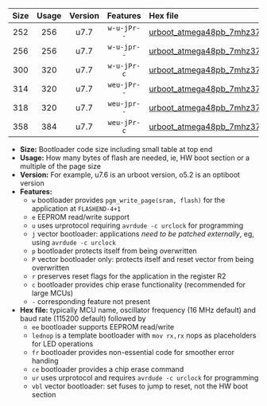 |Size|Usage|Version|Features|Hex file|
|:-:|:-:|:-:|:-:|:--|
|252|256|u7.7|`w-u-jPr--`|[urboot_atmega48pb_7mhz3728_19200bps_lednop_ur_vbl.hex](https://raw.githubusercontent.com/stefanrueger/urboot.hex/main/mcus/atmega48pb/fcpu_7mhz3728/19200_bps/urboot_atmega48pb_7mhz3728_19200bps_lednop_ur_vbl.hex)|
|256|256|u7.7|`w-u-jpr--`|[urboot_atmega48pb_7mhz3728_19200bps_lednop_fr_ur_vbl.hex](https://raw.githubusercontent.com/stefanrueger/urboot.hex/main/mcus/atmega48pb/fcpu_7mhz3728/19200_bps/urboot_atmega48pb_7mhz3728_19200bps_lednop_fr_ur_vbl.hex)|
|300|320|u7.7|`w-u-jPr-c`|[urboot_atmega48pb_7mhz3728_19200bps_lednop_fr_ce_ur_vbl.hex](https://raw.githubusercontent.com/stefanrueger/urboot.hex/main/mcus/atmega48pb/fcpu_7mhz3728/19200_bps/urboot_atmega48pb_7mhz3728_19200bps_lednop_fr_ce_ur_vbl.hex)|
|314|320|u7.7|`weu-jPr--`|[urboot_atmega48pb_7mhz3728_19200bps_ee_lednop_ur_vbl.hex](https://raw.githubusercontent.com/stefanrueger/urboot.hex/main/mcus/atmega48pb/fcpu_7mhz3728/19200_bps/urboot_atmega48pb_7mhz3728_19200bps_ee_lednop_ur_vbl.hex)|
|318|320|u7.7|`weu-jpr--`|[urboot_atmega48pb_7mhz3728_19200bps_ee_lednop_fr_ur_vbl.hex](https://raw.githubusercontent.com/stefanrueger/urboot.hex/main/mcus/atmega48pb/fcpu_7mhz3728/19200_bps/urboot_atmega48pb_7mhz3728_19200bps_ee_lednop_fr_ur_vbl.hex)|
|358|384|u7.7|`weu-jPr-c`|[urboot_atmega48pb_7mhz3728_19200bps_ee_lednop_fr_ce_ur_vbl.hex](https://raw.githubusercontent.com/stefanrueger/urboot.hex/main/mcus/atmega48pb/fcpu_7mhz3728/19200_bps/urboot_atmega48pb_7mhz3728_19200bps_ee_lednop_fr_ce_ur_vbl.hex)|

- **Size:** Bootloader code size including small table at top end
- **Usage:** How many bytes of flash are needed, ie, HW boot section or a multiple of the page size
- **Version:** For example, u7.6 is an urboot version, o5.2 is an optiboot version
- **Features:**
  + `w` bootloader provides `pgm_write_page(sram, flash)` for the application at `FLASHEND-4+1`
  + `e` EEPROM read/write support
  + `u` uses urprotocol requiring `avrdude -c urclock` for programming
  + `j` vector bootloader: applications *need to be patched externally*, eg, using `avrdude -c urclock`
  + `p` bootloader protects itself from being overwritten
  + `P` vector bootloader only: protects itself and reset vector from being overwritten
  + `r` preserves reset flags for the application in the register R2
  + `c` bootloader provides chip erase functionality (recommended for large MCUs)
  + `-` corresponding feature not present
- **Hex file:** typically MCU name, oscillator frequency (16 MHz default) and baud rate (115200 default) followed by
  + `ee` bootloader supports EEPROM read/write
  + `lednop` is a template bootloader with `mov rx,rx` nops as placeholders for LED operations
  + `fr` bootloader provides non-essential code for smoother error handing
  + `ce` bootloader provides a chip erase command
  + `ur` uses urprotocol and requires `avrdude -c urclock` for programming
  + `vbl` vector bootloader: set fuses to jump to reset, not the HW boot section
